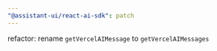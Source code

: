 ```yaml
---
"@assistant-ui/react-ai-sdk": patch
---
```


refactor: rename `getVercelAIMessage` to `getVercelAIMessages`
